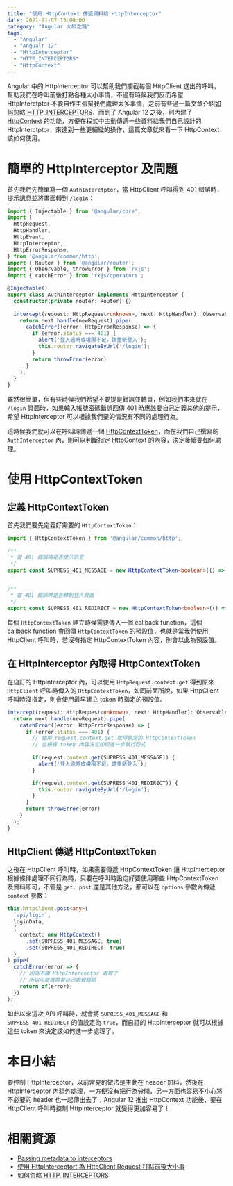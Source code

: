 ```yaml
---
title: "使用 HttpContext 傳遞資料給 HttpInterceptor"
date: 2021-11-07 15:00:00
category: "Angular 大師之路"
tags:
  - "Angular"
  - "Angualr 12"
  - "HttpInterceptor"
  - "HTTP_INTERCEPTORS"
  - "HttpContext"
---
```


Angular 中的 HttpInterceptor 可以幫助我們攔截每個 HttpClient 送出的呼叫，幫助我們在呼叫前後打點各種大小事情，不過有時候我們反而希望 HttpInterctptor 不要自作主張幫我們處理太多事情，之前有些過一篇文章介紹[如何忽略 HTTP_INTERCEPTORS](https://fullstackladder.dev/blog/2019/01/06/mastering-angular-31-how-to-create-new-http-client-and-ignore-http-interceptors/)，而到了 Angular 12 之後，則內建了 [HttpContext](https://angular.io/api/common/http/HttpContext) 的功能，方便在程式中主動傳遞一些資料給我們自己設計的 HttpInterctptor，來達到一些更細緻的操作，這篇文章就來看一下 HttpContext 該如何使用。

<!-- more -->

# 簡單的 HttpInterceptor 及問題

首先我們先簡單寫一個 `AuthInterctptor`，當 HttpClient 呼叫得到 401 錯誤時，提示訊息並將畫面轉到 `/login`：

```typescript
import { Injectable } from '@angular/core';
import {
  HttpRequest,
  HttpHandler,
  HttpEvent,
  HttpInterceptor,
  HttpErrorResponse,
} from '@angular/common/http';
import { Router } from '@angular/router';
import { Observable, throwError } from 'rxjs';
import { catchError } from 'rxjs/operators';

@Injectable()
export class AuthInterceptor implements HttpInterceptor {
  constructor(private router: Router) {}
  
  intercept(request: HttpRequest<unknown>, next: HttpHandler): Observable<HttpEvent<unknown>> {
    return next.handle(newRequest).pipe(
      catchError((error: HttpErrorResponse) => {
        if (error.status === 401) {
          alert('登入逾時或權限不足，請重新登入');
          this.router.navigateByUrl('/login');
        }
        return throwError(error)
      }
    );
  }
}
```

雖然很簡單，但有些時候我們希望不要提是錯誤並轉頁，例如我們本來就在 `/login` 頁面時，如果輸入帳號密碼錯誤回傳 401 時應該要自己定義其他的提示，希望 HttpInterceptor 可以根據我們要的情況有不同的處理行為。

這時候我們就可以在呼叫時傳遞一個 [HttpContextToken](https://angular.io/api/common/http/HttpContextToken)，而在我們自己撰寫的 `AuthInterceptor` 內，則可以判斷指定 HttpContext 的內容，決定後續要如何處理。

# 使用 HttpContextToken

## 定義 HttpContextToken

首先我們要先定義好需要的 `HttpContextToken`：

```typescript
import { HttpContextToken } from '@angular/common/http';

/**
 * 當 401 錯誤時是否提示訊息
 */
export const SUPRESS_401_MESSAGE = new HttpContextToken<boolean>(() => false);


/**
 * 當 401 錯誤時是否轉到登入頁面
 */
export const SUPRESS_401_REDIRECT = new HttpContextToken<boolean>(() => false);

```

每個 `HttpContextToken` 建立時候需要傳入一個 callback function，這個 callback function 會回傳 `HttpContextToken` 的預設值，也就是當我們使用 HttpClient 呼叫時，若沒有指定 HttpContextToken 內容，則會以此為預設值。

## 在 HttpInterceptor 內取得 HttpContextToken

在自訂的 HttpInterceptor 內，可以使用 `HttpRequest.context.get` 得到原來 `HttpClient` 呼叫時傳入的 `HttpContextToken`，如同前面所說，如果 HttpClient 呼叫時沒指定，則會使用最早建立 token 時指定的預設值。

```typescript
intercept(request: HttpRequest<unknown>, next: HttpHandler): Observable<HttpEvent<unknown>> {
  return next.handle(newRequest).pipe(
    catchError((error: HttpErrorResponse) => {
      if (error.status === 401) {
        // 使用 request.context.get 取得執定的 HttpContextToken
        // 並根據 token 內容決定如何進一步執行程式
        
        if(request.context.get(SUPRESS_401_MESSAGE)) {
          alert('登入逾時或權限不足，請重新登入');          
        }

        if(request.context.get(SUPRESS_401_REDIRECT)) {
          this.router.navigateByUrl('/login');          
        }
      }
      return throwError(error)
    }
  );
}
```

## HttpClient 傳遞 HttpContextToken

之後在 HttpClient 呼叫時，如果需要傳遞 HttpContextToken 讓 HttpInterceptor 根據條件處理不同行為時，只要在呼叫時設定好要使用哪些 HttpContextToken 及資料即可，不管是 `get`、`post` 還是其他方法，都可以在 `options` 參數內傳遞 `context` 參數：

```typescript
this.httpClient.post<any>(
  `api/ligin`, 
  loginData, 
  {
    context: new HttpContext()
      .set(SUPRESS_401_MESSAGE, true)
      .set(SUPRESS_401_REDIRECT, true)
  }
).pipe(
  catchError(error => {
    // 因為不讓 HttpInterceptor 處理了
    // 所以可能就需要自己處理錯誤
    return of(error);
  })
);
```

如此以來這次 API 呼叫時，就會將 `SUPRESS_401_MESSAGE` 和 `SUPRESS_401_REDIRECT` 的值設定為 `true`，而自訂的 HttpInterceptor 就可以根據這些 token 來決定該如何進一步處理了。

# 本日小結

要控制 HttpInterceptor，以前常見的做法是主動在 header 加料，然後在 HttpInterceptor 內額外處理，一方便沒有把行為分開，另一方面也容易不小心將不必要的 header 也一起傳出去了；Angular 12 推出 HttpContext 功能後，要在 HttpClient 呼叫時控制 HttpInterceptor 就變得更加容易了！

# 相關資源

- [Passing metadata to interceptors](https://angular.io/guide/http#passing-metadata-to-interceptors)
- [使用 HttpInterceptort 為 HttpClient Request 打點前後大小事](https://fullstackladder.dev/blog/2017/10/29/angular-advanced-handle-http-request-with-interceptor/)
- [如何忽略 HTTP_INTERCEPTORS](https://fullstackladder.dev/blog/2019/01/06/mastering-angular-31-how-to-create-new-http-client-and-ignore-http-interceptors/)

